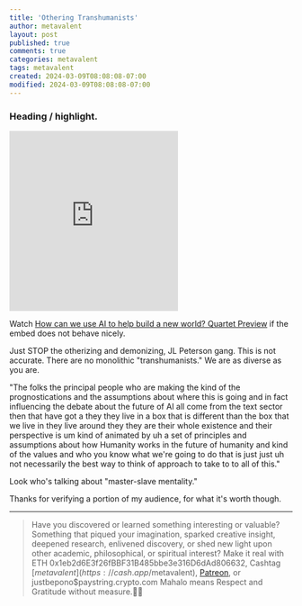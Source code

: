 ```yaml
---
title: 'Othering Transhumanists'
author: metavalent
layout: post
published: true
comments: true
categories: metavalent
tags: metavalent
created: 2024-03-09T08:08:08-07:00
modified: 2024-03-09T08:08:08-07:00
---
```


### Heading / highlight.

<!-- YouTube Player -->
<iframe id="ytplayer" type="text/html" class="center loading=”lazy” width="560" height="320" src="https://www.youtube.com/embed/DHdIUu4pSM4" frameborder="0"></iframe>

Watch [How can we use AI to help build a new world? Quartet Preview](https://youtu.be/DHdIUu4pSM4) if the embed does not behave nicely.

Just STOP the otherizing and demonizing, JL Peterson gang. This is not accurate. There are no monolithic "transhumanists." We are as diverse as you are.

"The folks the principal people who are making the kind of the prognostications and the assumptions about where this is going and in fact influencing the debate about the future of AI all come from the text sector then that have got a they they live in a box that is different than the box that we live in they live around they they are their whole existence and their perspective is um kind of animated by uh a set of principles and assumptions about how Humanity works in the future of humanity and kind of the values and who you know what we're going to do that is just just uh not necessarily the best way to think of approach to take to to all of this."

Look who's talking about "master-slave mentality."

Thanks for verifying a portion of my audience, for what it's worth though.

---
> Have you discovered or learned something interesting or valuable? Something that piqued your imagination, sparked creative insight, deepened research, enlivened discovery, or shed new light upon other academic, philosophical, or spiritual interest? Make it real with ETH 0x1eb2d6E3f26fBBF31B485bbe3e316D6dAd806632, Cashtag [$metavalent](https://cash.app/$metavalent), [Patreon](https://patreon.com/metavalent), or justbepono$paystring.crypto.com Mahalo means Respect and Gratitude without measure.🙏🏼
